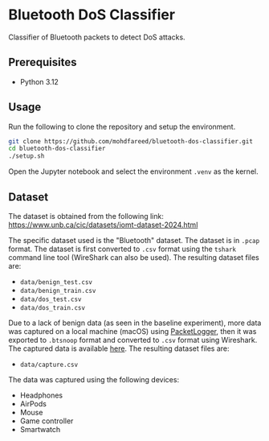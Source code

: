 # Bluetooth DoS Classifier

Classifier of Bluetooth packets to detect DoS attacks.

## Prerequisites

- Python 3.12

## Usage

Run the following to clone the repository and setup the environment.

```sh
git clone https://github.com/mohdfareed/bluetooth-dos-classifier.git
cd bluetooth-dos-classifier
./setup.sh
```

Open the Jupyter notebook and select the environment `.venv` as the kernel.

## Dataset

The dataset is obtained from the following link:
https://www.unb.ca/cic/datasets/iomt-dataset-2024.html

The specific dataset used is the "Bluetooth" dataset. The dataset is in `.pcap`
format. The dataset is first converted to `.csv` format using the `tshark`
command line tool (WireShark can also be used). The resulting dataset files
are:

- `data/benign_test.csv`
- `data/benign_train.csv`
- `data/dos_test.csv`
- `data/dos_train.csv`

Due to a lack of benign data (as seen in the baseline experiment), more data
was captured on a local machine (macOS) using
[PacketLogger](https://www.bluetooth.com/blog/a-new-way-to-debug-iosbluetooth-applications/),
then it was exported to `.btsnoop` format and converted to `.csv` format using
Wireshark. The captured data is available
[here](https://www.icloud.com/iclouddrive/031kzui9eqKLht9L8aIDuukIQ#capture).
The resulting dataset files are:

- `data/capture.csv`

The data was captured using the following devices:

- Headphones
- AirPods
- Mouse
- Game controller
- Smartwatch
